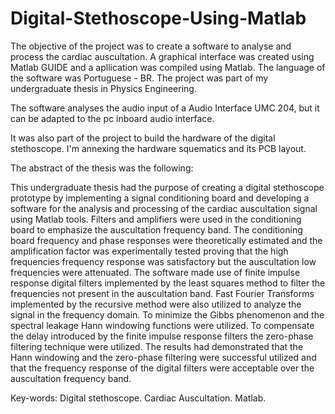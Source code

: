 # Digital-Stethoscope-Using-Matlab

The objective of the project was to create a software to analyse and process the cardiac auscultation. A graphical interface was created using Matlab GUIDE and a apllication was compiled using Matlab. The language of the software was Portuguese - BR.  The project was part of my undergraduate thesis in Physics Engineering. 

The software analyses the audio input of a Audio Interface UMC 204, but it can be adapted to the pc inboard audio interface. 

It was also part of the project to build the hardware of the digital stethoscope. I'm annexing the hardware squematics and its PCB layout.

The abstract of the thesis was the following:

This undergraduate thesis had the purpose of creating a digital stethoscope prototype by implementing a signal conditioning board and developing a software for the analysis and processing of the cardiac auscultation signal using Matlab tools. Filters and amplifiers were used in the conditioning board to emphasize the auscultation frequency band. The conditioning board frequency and phase responses were theoretically estimated and the amplification factor was experimentally tested proving that the high frequencies frequency response was satisfactory but the auscultation low frequencies were attenuated. The software made use of finite impulse response digital filters implemented by the least squares method to filter the frequencies not present in the auscultation band. Fast Fourier Transforms implemented by the recursive method were also utilized to analyze the signal in the frequency domain. To minimize the Gibbs phenomenon and the spectral leakage Hann windowing functions were utilized. To compensate the delay introduced by the finite impulse response filters the zero-phase filtering technique were utilized. The results had demonstrated that the Hann windowing and the zero-phase filtering were successful utilized and that the frequency response of the digital filters were acceptable over the auscultation frequency band.

Key-words: Digital stethoscope. Cardiac Auscultation. Matlab. 

